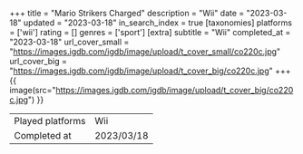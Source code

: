 +++
title = "Mario Strikers Charged"
description = "Wii"
date = "2023-03-18"
updated = "2023-03-18"
in_search_index = true
[taxonomies]
platforms = ['wii']
rating = []
genres = ['sport']
[extra]
subtitle = "Wii"
completed_at = "2023-03-18"
url_cover_small = "https://images.igdb.com/igdb/image/upload/t_cover_small/co220c.jpg"
url_cover_big = "https://images.igdb.com/igdb/image/upload/t_cover_big/co220c.jpg"
+++
{{ image(src="https://images.igdb.com/igdb/image/upload/t_cover_big/co220c.jpg") }}

|              |            |
| ------------ | ---------- |
| Played platforms    | Wii |
| Completed at | 2023/03/18 |


